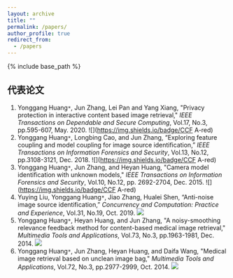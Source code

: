 ```yaml
---
layout: archive
title: ""
permalink: /papers/
author_profile: true
redirect_from:
  - /papers
---
```


{% include base_path %}
## 代表论文
  1. Yonggang Huang`*`, Jun Zhang, Lei Pan and Yang Xiang, "Privacy protection in interactive content based image retrieval," *IEEE Transactions on Dependable and Secure Computing*, Vol.17, No.3, pp.595-607, May. 2020.  ![](https://img.shields.io/badge/CCF A-red)
  1. Yonggang Huang`*`, Longbing Cao, and Jun Zhang, “Exploring feature coupling and model coupling for image source identification,” *IEEE Transactions on Information Forensics and Security*, Vol.13, No.12, pp.3108-3121, Dec. 2018. ![](https://img.shields.io/badge/CCF A-red)
  1.	Yonggang Huang`*`, Jun Zhang, and Heyan Huang, "Camera model identification with unknown models," *IEEE Transactions on Information Forensics and Security*, Vol.10, No.12, pp. 2692-2704, Dec. 2015.  ![](https://img.shields.io/badge/CCF A-red)
  1. Yuying Liu, Yonggang Huang`*`, Jiao Zhang, Hualei Shen, “Anti-noise image source identification,” *Concurrency and Computation: Practice and Experience*, Vol.31, No.19, Oct. 2019. ![](https://img.shields.io/badge/SCI-blue)
  1.	Yonggang Huang`*`, Heyan Huang, and Jun Zhang, "A noisy-smoothing relevance feedback method for content-based medical image retrieval," *Multimedia Tools and Applications*, Vol.73, No.3, pp.1963-1981, Dec. 2014. ![](https://img.shields.io/badge/SCI-blue)
  1.	Yonggang Huang`*`, Jun Zhang, Heyan Huang, and Daifa Wang, "Medical image retrieval based on unclean image bag," *Multimedia Tools and Applications*, Vol.72, No.3, pp.2977-2999, Oct. 2014.  ![](https://img.shields.io/badge/SCI-blue)
 

  
